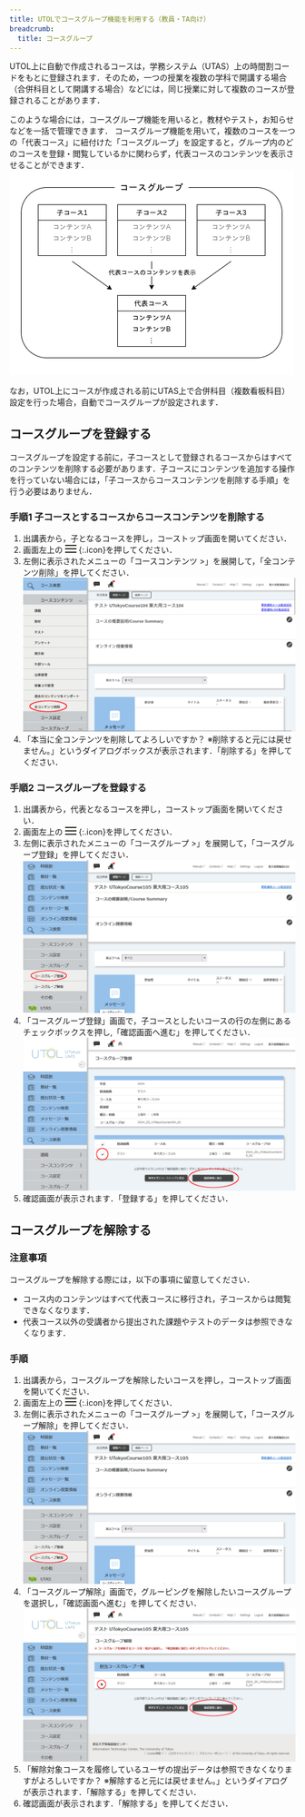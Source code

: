 ```yaml
---
title: UTOLでコースグループ機能を利用する（教員・TA向け）
breadcrumb:
  title: コースグループ
---
```


UTOL上に自動で作成されるコースは，学務システム（UTAS）上の時間割コードをもとに登録されます．そのため，一つの授業を複数の学科で開講する場合（合併科目として開講する場合）などには，同じ授業に対して複数のコースが登録されることがあります．

このような場合には，コースグループ機能を用いると，教材やテスト，お知らせなどを一括で管理できます．
コースグループ機能を用いて，複数のコースを一つの「代表コース」に紐付けた「コースグループ」を設定すると，グループ内のどのコースを登録・閲覧しているかに関わらず，代表コースのコンテンツを表示させることができます．
![コースグループ機能のイメージ](./explain.png)

なお，UTOL上にコースが作成される前にUTAS上で合併科目（複数看板科目）設定を行った場合，自動でコースグループが設定されます．

## コースグループを登録する
コースグループを設定する前に，子コースとして登録されるコースからはすべてのコンテンツを削除する必要があります．子コースにコンテンツを追加する操作を行っていない場合には，「子コースからコースコンテンツを削除する手順」を行う必要はありません．

### 手順1 子コースとするコースからコースコンテンツを削除する
1. 出講表から，子となるコースを押し，コーストップ画面を開いてください．
2. 画面左上の![≡](../../../_icons/hamburger.png){:.icon}を押してください．
3. 左側に表示されたメニューの「コースコンテンツ >」を展開して，「全コンテンツ削除」を押してください．
    ![「全コンテンツ削除」を押す](./remove.png)
4. 「本当に全コンテンツを削除してよろしいですか？ ※削除すると元には戻せません。」というダイアログボックスが表示されます．「削除する」を押してください．

### 手順2 コースグループを登録する
1. 出講表から，代表となるコースを押し，コーストップ画面を開いてください．
2. 画面左上の![≡](../../../_icons/hamburger.png){:.icon}を押してください．
3. 左側に表示されたメニューの「コースグループ >」を展開して，「コースグループ登録」を押してください． 
    ![「コースグループ登録」を押す](./menu1.png)
4. 「コースグループ登録」画面で，子コースとしたいコースの行の左側にあるチェックボックスを押し,「確認画面へ進む」を押してください．
    ![登録するコースを選択](./reg.png)
5. 確認画面が表示されます．「登録する」を押してください．

## コースグループを解除する
### 注意事項
コースグループを解除する際には，以下の事項に留意してください．
* コース内のコンテンツはすべて代表コースに移行され，子コースからは閲覧できなくなります．
* 代表コース以外の受講者から提出された課題やテストのデータは参照できなくなります．

### 手順
1. 出講表から，コースグループを解除したいコースを押し，コーストップ画面を開いてください．
2. 画面左上の![≡](../../../_icons/hamburger.png){:.icon}を押してください．
3. 左側に表示されたメニューの「コースグループ >」を展開して，「コースグループ解除」を押してください．
    ![「コースグループ解除」を押す](./menu2.png)
4. 「コースグループ解除」画面で，グルーピングを解除したいコースグループを選択し，「確認画面へ進む」を押してください．
    ![解除するコースグループを選択](./unreg.png)
5. 「解除対象コースを履修しているユーザの提出データは参照できなくなりますがよろしいですか？ ※解除すると元には戻せません。」というダイアログが表示されます．「解除する」を押してください．
6. 確認画面が表示されます．「解除する」を押してください．
